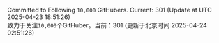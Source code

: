 Committed to Following `10,000` GitHubers. Current: <!-- FOLLOWING_COUNT -->301<!-- FOLLOWING_COUNT --> (Update at UTC <!-- LAST_UPDATED -->2025-04-23 18:51:26<!-- LAST_UPDATED -->)<br>
致力于关注`10,000`个GitHuber。当前：<!-- FOLLOWING_COUNT -->301<!-- FOLLOWING_COUNT --> (更新于北京时间 <!-- LAST_UPDATED_CST -->2025-04-24 02:51:26<!-- LAST_UPDATED_CST -->)
